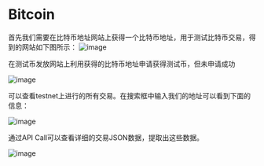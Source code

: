 Bitcoin 
=
首先我们需要在比特币地址网站上获得一个比特币地址，用于测试比特币交易，得到的网站如下图所示：
![image]()

在测试币发放网站上利用获得的比特币地址申请获得测试币，但未申请成功

![image]()

可以查看testnet上进行的所有交易。在搜索框中输入我们的地址可以看到下面的信息：

![image]()

通过API Call可以查看详细的交易JSON数据，提取出这些数据。

![image]()
